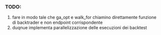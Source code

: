 ### TODO:
1. fare in modo tale che ga_opt e walk_for chiamino direttamente funzione di backtrader e non endpoint corrispondente
2. duqnue implementa parallelizzazione delle esecuzioni dei backtest